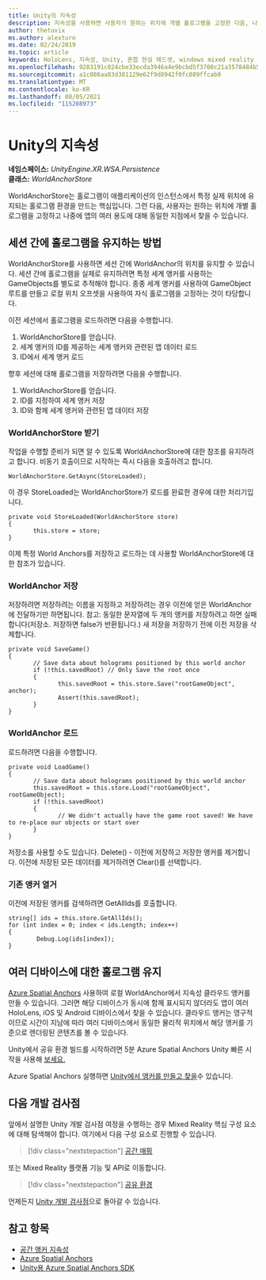 ```yaml
---
title: Unity의 지속성
description: 지속성을 사용하면 사용자가 원하는 위치에 개별 홀로그램을 고정한 다음, 나중에 여러 앱 사용을 통해 찾을 수 있습니다.
author: thetuvix
ms.author: alexturn
ms.date: 02/24/2019
ms.topic: article
keywords: HoloLens, 지속성, Unity, 혼합 현실 헤드셋, windows mixed reality 헤드셋, 가상 현실 헤드셋
ms.openlocfilehash: 9283191c024cbe33ecda3946a4e9bcbd5f3708c21a3578484b547207ee70a49b
ms.sourcegitcommit: a1c086aa83d381129e62f9d8942f0fc889ffcab0
ms.translationtype: MT
ms.contentlocale: ko-KR
ms.lasthandoff: 08/05/2021
ms.locfileid: "115208973"
---
```

# <a name="persistence-in-unity"></a>Unity의 지속성

**네임스페이스:** *UnityEngine.XR.WSA.Persistence*<br>
**클래스:** *WorldAnchorStore*

WorldAnchorStore는 홀로그램이 애플리케이션의 인스턴스에서 특정 실제 위치에 유지되는 홀로그램 환경을 만드는 핵심입니다. 그런 다음, 사용자는 원하는 위치에 개별 홀로그램을 고정하고 나중에 앱의 여러 용도에 대해 동일한 지점에서 찾을 수 있습니다.

## <a name="how-to-persist-holograms-across-sessions"></a>세션 간에 홀로그램을 유지하는 방법

WorldAnchorStore를 사용하면 세션 간에 WorldAnchor의 위치를 유지할 수 있습니다. 세션 간에 홀로그램을 실제로 유지하려면 특정 세계 앵커를 사용하는 GameObjects를 별도로 추적해야 합니다. 종종 세계 앵커를 사용하여 GameObject 루트를 만들고 로컬 위치 오프셋을 사용하여 자식 홀로그램을 고정하는 것이 타당합니다.

이전 세션에서 홀로그램을 로드하려면 다음을 수행합니다.
1. WorldAnchorStore를 얻습니다.
2. 세계 앵커의 ID를 제공하는 세계 앵커와 관련된 앱 데이터 로드
3. ID에서 세계 앵커 로드

향후 세션에 대해 홀로그램을 저장하려면 다음을 수행합니다.
1. WorldAnchorStore를 얻습니다.
2. ID를 지정하여 세계 앵커 저장
3. ID와 함께 세계 앵커와 관련된 앱 데이터 저장

### <a name="getting-the-worldanchorstore"></a>WorldAnchorStore 받기

작업을 수행할 준비가 되면 알 수 있도록 WorldAnchorStore에 대한 참조를 유지하려고 합니다. 비동기 호출이므로 시작하는 즉시 다음을 호출하려고 합니다.

```
WorldAnchorStore.GetAsync(StoreLoaded);
```

이 경우 StoreLoaded는 WorldAnchorStore가 로드를 완료한 경우에 대한 처리기입니다.

```
private void StoreLoaded(WorldAnchorStore store)
{
       this.store = store;
}
```

이제 특정 World Anchors를 저장하고 로드하는 데 사용할 WorldAnchorStore에 대한 참조가 있습니다.

### <a name="saving-a-worldanchor"></a>WorldAnchor 저장

저장하려면 저장하려는 이름을 지정하고 저장하려는 경우 이전에 얻은 WorldAnchor에 전달하기만 하면됩니다. 참고: 동일한 문자열에 두 개의 앵커를 저장하려고 하면 실패합니다(저장소. 저장하면 false가 반환됩니다.) 새 저장을 저장하기 전에 이전 저장을 삭제합니다.

```
private void SaveGame()
{
       // Save data about holograms positioned by this world anchor
       if (!this.savedRoot) // Only Save the root once
       {
              this.savedRoot = this.store.Save("rootGameObject", anchor);
              Assert(this.savedRoot);
       }
}
```

### <a name="loading-a-worldanchor"></a>WorldAnchor 로드

로드하려면 다음을 수행합니다.

```
private void LoadGame()
{
       // Save data about holograms positioned by this world anchor
       this.savedRoot = this.store.Load("rootGameObject", rootGameObject);
       if (!this.savedRoot)
       {
              // We didn't actually have the game root saved! We have to re-place our objects or start over
       }
}
```

저장소를 사용할 수도 있습니다. Delete() - 이전에 저장하고 저장한 앵커를 제거합니다. 이전에 저장된 모든 데이터를 제거하려면 Clear()를 선택합니다.

### <a name="enumerating-existing-anchors"></a>기존 앵커 열거

이전에 저장된 앵커를 검색하려면 GetAllIds를 호출합니다.

```
string[] ids = this.store.GetAllIds();
for (int index = 0; index < ids.Length; index++)
{
        Debug.Log(ids[index]);
}
```

## <a name="persisting-holograms-for-multiple-devices"></a>여러 디바이스에 대한 홀로그램 유지

<a href="/azure/spatial-anchors/overview" target="_blank">Azure Spatial Anchors</a> 사용하여 로컬 WorldAnchor에서 지속성 클라우드 앵커를 만들 수 있습니다. 그러면 해당 디바이스가 동시에 함께 표시되지 않더라도 앱이 여러 HoloLens, iOS 및 Android 디바이스에서 찾을 수 있습니다.  클라우드 앵커는 영구적이므로 시간이 지남에 따라 여러 디바이스에서 동일한 물리적 위치에서 해당 앵커를 기준으로 렌더링된 콘텐츠를 볼 수 있습니다.

Unity에서 공유 환경 빌드를 시작하려면 5분 Azure Spatial Anchors Unity 빠른 시작을 사용해 <a href="/azure/spatial-anchors/unity-overview" target="_blank">보세요.</a>

Azure Spatial Anchors 실행하면 <a href="/azure/spatial-anchors/concepts/create-locate-anchors-unity" target="_blank">Unity에서 앵커를 만들고 찾을</a>수 있습니다.

## <a name="next-development-checkpoint"></a>다음 개발 검사점

앞에서 설명한 Unity 개발 검사점 여정을 수행하는 경우 Mixed Reality 핵심 구성 요소에 대해 탐색해야 합니다. 여기에서 다음 구성 요소로 진행할 수 있습니다.

> [!div class="nextstepaction"]
> [공간 매핑](spatial-mapping-in-unity.md)

또는 Mixed Reality 플랫폼 기능 및 API로 이동합니다.

> [!div class="nextstepaction"]
> [공유 환경](shared-experiences-in-unity.md)

언제든지 [Unity 개발 검사점](unity-development-overview.md#2-core-building-blocks)으로 돌아갈 수 있습니다.

## <a name="see-also"></a>참고 항목
* [공간 앵커 지속성](../../design/coordinate-systems.md#spatial-anchor-persistence)
* <a href="/azure/spatial-anchors" target="_blank">Azure Spatial Anchors</a>
* <a href="/dotnet/api/Microsoft.Azure.SpatialAnchors" target="_blank">Unity용 Azure Spatial Anchors SDK</a>